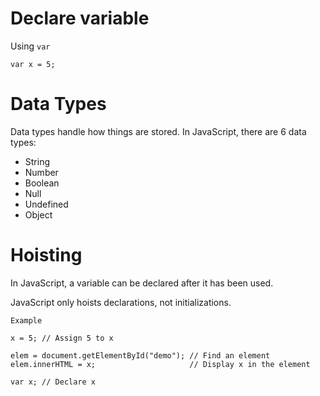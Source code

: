 
# Declare variable 
Using `var`

    var x = 5;

# Data Types
Data types handle how things are stored. In JavaScript, there are 6 data types:

- String
- Number
- Boolean
- Null
- Undefined
- Object

# Hoisting 
In JavaScript, a variable can be declared after it has been used.

JavaScript only hoists declarations, not initializations.

`Example` 

    x = 5; // Assign 5 to x

    elem = document.getElementById("demo"); // Find an element
    elem.innerHTML = x;                     // Display x in the element

    var x; // Declare x